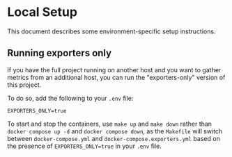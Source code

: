 # Local Setup

This document describes some environment-specific setup instructions.

## Running exporters only

If you have the full project running on another host and you want to gather metrics from an additional host, you can run the "exporters-only" version of this project.

To do so, add the following to your `.env` file:

```
EXPORTERS_ONLY=true
```

To start and stop the containers, use `make up` and `make down` rather than `docker compose up -d` and `docker compose down`, as the `Makefile` will switch between `docker-compose.yml` and `docker-compose.exporters.yml` based on the presence of `EXPORTERS_ONLY=true` in your `.env` file.

